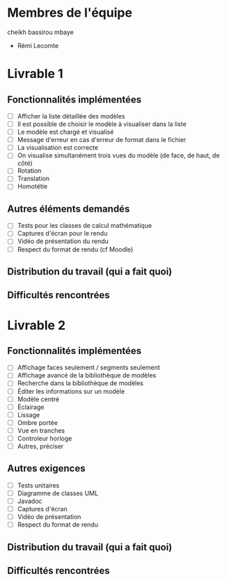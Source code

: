 # Membres de l'équipe
cheikh bassirou mbaye 

- Rémi Lecomte

# Livrable 1

## Fonctionnalités implémentées

- [ ] Afficher la liste détaillée des modèles
- [ ] Il est possible de choisir le modèle à visualiser dans la liste
- [ ] Le modèle est chargé et visualisé
- [ ] Message d'erreur en cas d'erreur de format dans le fichier
- [ ] La visualisation est correcte
- [ ] On visualise simultanément trois vues du modèle (de face, de haut, de côté)
- [ ] Rotation
- [ ] Translation
- [ ] Homotétie

## Autres éléments demandés

- [ ] Tests pour les classes de calcul mathématique
- [ ] Captures d'écran pour le rendu
- [ ] Vidéo de présentation du rendu
- [ ] Respect du format de rendu (cf Moodle)

## Distribution du travail (qui a fait quoi)


## Difficultés rencontrées



# Livrable 2

## Fonctionnalités implémentées


- [ ] Affichage faces seulement / segments seulement
- [ ] Affichage avancé de la bibliothèque de modèles
- [ ] Recherche dans la bibliothèque de modèles
- [ ] Éditer les informations sur un modèle
- [ ] Modèle centré
- [ ] Éclairage
- [ ] Lissage
- [ ] Ombre portée
- [ ] Vue en tranches
- [ ] Controleur horloge
- [ ] Autres, préciser

## Autres exigences

- [ ] Tests unitaires
- [ ] Diagramme de classes UML
- [ ] Javadoc
- [ ] Captures d'écran
- [ ] Vidéo de présentation
- [ ] Respect du format de rendu

## Distribution du travail (qui a fait quoi)


## Difficultés rencontrées



